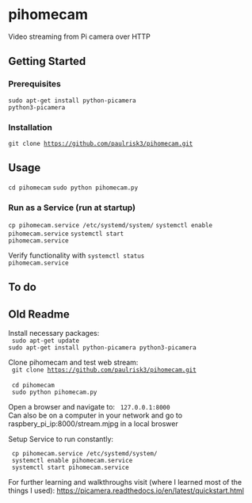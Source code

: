 # pihomecam
Video streaming from Pi camera over HTTP

## Getting Started

### Prerequisites
<code>sudo apt-get install python-picamera python3-picamera</code>

### Installation
<code>git clone https://github.com/paulrisk3/pihomecam.git</code>

## Usage
<code>cd pihomecam</code>
<code>sudo python pihomecam.py</code>

### Run as a Service (run at startup)
<code>cp pihomecam.service /etc/systemd/system/</code>
<code>systemctl enable pihomecam.service</code>
<code>systemctl start pihomecam.service</code>

Verify functionality with <code>systemctl status pihomecam.service</code>

## To do

## Old Readme
Install necessary packages:\
  <code> sudo apt-get update </code>\
  <code>sudo apt-get install python-picamera python3-picamera</code>
  
Clone pihomecam and test web stream:\
  <code> git clone https://github.com/paulrisk3/pihomecam.git </code>\
  <code> cd pihomecam </code>\
  <code> sudo python pihomecam.py </code>
  
Open a browser and navigate to: <code> 127.0.0.1:8000 </code>\
Can also be on a computer in your network and go to raspbery_pi_ip:8000/stream.mjpg in a local broswer



Setup Service to run constantly:

<code> cp pihomecam.service /etc/systemd/system/ </code>\
<code> systemctl enable pihomecam.service </code>\
<code> systemctl start pihomecam.service </code>




  
  
















For further learning and walkthroughs visit (where I learned most of the things I used): https://picamera.readthedocs.io/en/latest/quickstart.html
